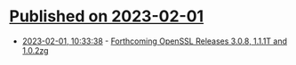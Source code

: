 # [Published on 2023-02-01](index.md)

* [2023-02-01, 10:33:38](https://news.ycombinator.com/item?id=34608750) - [Forthcoming OpenSSL Releases 3.0.8, 1.1.1T and 1.0.2zg](https://mta.openssl.org/pipermail/openssl-announce/2023-January/000248.html)
